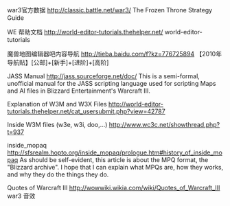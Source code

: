 war3官方数据
http://classic.battle.net/war3/
The Frozen Throne Strategy Guide

WE 帮助文档
http://world-editor-tutorials.thehelper.net/
world-editor-tutorials

魔兽地图编辑器吧内容导航
http://tieba.baidu.com/f?kz=776725894
【2010年导航贴】[公邮]+[新手]+[进阶]+[高阶]

JASS Manual
http://jass.sourceforge.net/doc/
This is a semi-formal, unofficial manual for the JASS scripting language used for scripting Maps and AI files in Blizzard Entertainment's Warcraft III.

Explanation of W3M and W3X Files
http://world-editor-tutorials.thehelper.net/cat_usersubmit.php?view=42787

Inside W3M files (w3e, w3i, doo,...)
http://www.wc3c.net/showthread.php?t=937

inside_mopaq
http://sfsrealm.hopto.org/inside_mopaq/prologue.htm#history_of_inside_mopaq
As should be self-evident, this article is about the MPQ format, the "Blizzard archive". I hope that I can explain what MPQs are, how they works, and why they do the things they do.

Quotes of Warcraft III
http://wowwiki.wikia.com/wiki/Quotes_of_Warcraft_III
war3 音效
